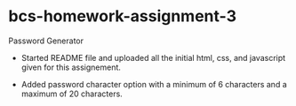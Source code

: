 # bcs-homework-assignment-3
Password Generator

- Started README file and uploaded all the initial html, css, and javascript given for this assignement.

- Added password character option with a minimum of 6 characters and a maximum of 20 characters. 
